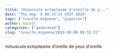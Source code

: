 ```yaml
---
title: "minuscule ectoplasme d’oreille de y..."
date: "Thu Aug  8 09:33:31 CEST 2019"
tags: ["insulte-mignone", "pipotron"]
author: m1ch3l
categories: ["generated"]
slug: "insulte-mignone/2019-08-08-09:33:31"
---
```


minuscule ectoplasme d’oreille de yeux d’oreille
